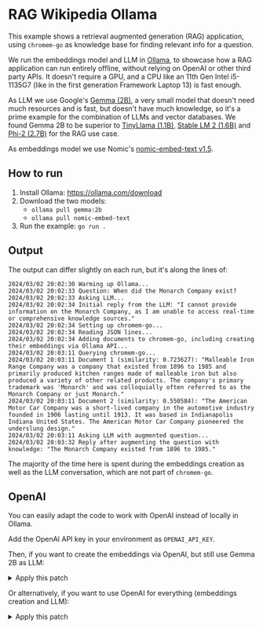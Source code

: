 # RAG Wikipedia Ollama

This example shows a retrieval augmented generation (RAG) application, using `chromem-go` as knowledge base for finding relevant info for a question.

We run the embeddings model and LLM in [Ollama](https://github.com/ollama/ollama), to showcase how a RAG application can run entirely offline, without relying on OpenAI or other third party APIs. It doesn't require a GPU, and a CPU like an 11th Gen Intel i5-1135G7 (like in the first generation Framework Laptop 13) is fast enough.

As LLM we use Google's [Gemma (2B)](https://huggingface.co/google/gemma-2b), a very small model that doesn't need much resources and is fast, but doesn't have much knowledge, so it's a prime example for the combination of LLMs and vector databases. We found Gemma 2B to be superior to [TinyLlama (1.1B)](https://huggingface.co/TinyLlama/TinyLlama-1.1B-Chat-v1.0), [Stable LM 2 (1.6B)](https://huggingface.co/stabilityai/stablelm-2-zephyr-1_6b) and [Phi-2 (2.7B)](https://huggingface.co/microsoft/phi-2) for the RAG use case.

As embeddings model we use Nomic's [nomic-embed-text v1.5](https://huggingface.co/nomic-ai/nomic-embed-text-v1.5).

## How to run

1. Install Ollama: <https://ollama.com/download>
2. Download the two models:
   - `ollama pull gemma:2b`
   - `ollama pull nomic-embed-text`
3. Run the example: `go run .`

## Output

The output can differ slightly on each run, but it's along the lines of:

```log
2024/03/02 20:02:30 Warming up Ollama...
2024/03/02 20:02:33 Question: When did the Monarch Company exist?
2024/03/02 20:02:33 Asking LLM...
2024/03/02 20:02:34 Initial reply from the LLM: "I cannot provide information on the Monarch Company, as I am unable to access real-time or comprehensive knowledge sources."
2024/03/02 20:02:34 Setting up chromem-go...
2024/03/02 20:02:34 Reading JSON lines...
2024/03/02 20:02:34 Adding documents to chromem-go, including creating their embeddings via Ollama API...
2024/03/02 20:03:11 Querying chromem-go...
2024/03/02 20:03:11 Document 1 (similarity: 0.723627): "Malleable Iron Range Company was a company that existed from 1896 to 1985 and primarily produced kitchen ranges made of malleable iron but also produced a variety of other related products. The company's primary trademark was 'Monarch' and was colloquially often referred to as the Monarch Company or just Monarch."
2024/03/02 20:03:11 Document 2 (similarity: 0.550584): "The American Motor Car Company was a short-lived company in the automotive industry founded in 1906 lasting until 1913. It was based in Indianapolis Indiana United States. The American Motor Car Company pioneered the underslung design."
2024/03/02 20:03:11 Asking LLM with augmented question...
2024/03/02 20:03:32 Reply after augmenting the question with knowledge: "The Monarch Company existed from 1896 to 1985."
```

The majority of the time here is spent during the embeddings creation as well as the LLM conversation, which are not part of `chromem-go`.

## OpenAI

You can easily adapt the code to work with OpenAI instead of locally in Ollama.

Add the OpenAI API key in your environment as `OPENAI_API_KEY`.

Then, if you want to create the embeddings via OpenAI, but still use Gemma 2B as LLM:

<details><summary>Apply this patch</summary>

```diff
diff --git a/examples/rag-wikipedia-ollama/main.go b/examples/rag-wikipedia-ollama/main.go
index 55b3076..cee9561 100644
--- a/examples/rag-wikipedia-ollama/main.go
+++ b/examples/rag-wikipedia-ollama/main.go
@@ -14,8 +14,6 @@ import (
 
 const (
        question = "When did the Monarch Company exist?"
-       // We use a local LLM running in Ollama for the embedding: https://huggingface.co/nomic-ai/nomic-embed-text-v1.5
-       embeddingModel = "nomic-embed-text"
 )
 
 func main() {
@@ -48,7 +46,7 @@ func main() {
        // variable to be set.
        // For this example we choose to use a locally running embedding model though.
        // It requires Ollama to serve its API at "http://localhost:11434/api".
-       collection, err := db.GetOrCreateCollection("Wikipedia", nil, chromem.NewEmbeddingFuncOllama(embeddingModel))
+       collection, err := db.GetOrCreateCollection("Wikipedia", nil, nil)
        if err != nil {
                panic(err)
        }
@@ -82,7 +80,7 @@ func main() {
                                Content:  article.Text,
                        })
                }
-               log.Println("Adding documents to chromem-go, including creating their embeddings via Ollama API...")
+               log.Println("Adding documents to chromem-go, including creating their embeddings via OpenAI API...")
                err = collection.AddDocuments(ctx, docs, runtime.NumCPU())
                if err != nil {
                        panic(err)
```

</details>

Or alternatively, if you want to use OpenAI for everything (embeddings creation and LLM):

<details><summary>Apply this patch</summary>

```diff
diff --git a/examples/rag-wikipedia-ollama/llm.go b/examples/rag-wikipedia-ollama/llm.go
index 1fde4ec..7cb81cc 100644
--- a/examples/rag-wikipedia-ollama/llm.go
+++ b/examples/rag-wikipedia-ollama/llm.go
@@ -2,23 +2,13 @@ package main
 
 import (
  "context"
- "net/http"
+ "os"
  "strings"
  "text/template"
 
  "github.com/sashabaranov/go-openai"
 )
 
-const (
- // We use a local LLM running in Ollama for asking the question: https://github.com/ollama/ollama
- ollamaBaseURL = "http://localhost:11434/v1"
- // We use Google's Gemma (2B), a very small model that doesn't need much resources
- // and is fast, but doesn't have much knowledge: https://huggingface.co/google/gemma-2b
- // We found Gemma 2B to be superior to TinyLlama (1.1B), Stable LM 2 (1.6B)
- // and Phi-2 (2.7B) for the retrieval augmented generation (RAG) use case.
- llmModel = "gemma:2b"
-)
-
 // There are many different ways to provide the context to the LLM.
 // You can pass each context as user message, or the list as one user message,
 // or pass it in the system prompt. The system prompt itself also has a big impact
@@ -47,10 +37,7 @@ Don't mention the knowledge base, context or search results in your answer.
 
 func askLLM(ctx context.Context, contexts []string, question string) string {
  // We can use the OpenAI client because Ollama is compatible with OpenAI's API.
- openAIClient := openai.NewClientWithConfig(openai.ClientConfig{
-  BaseURL:    ollamaBaseURL,
-  HTTPClient: http.DefaultClient,
- })
+ openAIClient := openai.NewClient(os.Getenv("OPENAI_API_KEY"))
  sb := &strings.Builder{}
  err := systemPromptTpl.Execute(sb, contexts)
  if err != nil {
@@ -66,7 +53,7 @@ func askLLM(ctx context.Context, contexts []string, question string) string {
   },
  }
  res, err := openAIClient.CreateChatCompletion(ctx, openai.ChatCompletionRequest{
-  Model:    llmModel,
+  Model:    openai.GPT3Dot5Turbo,
   Messages: messages,
  })
  if err != nil {
diff --git a/examples/rag-wikipedia-ollama/main.go b/examples/rag-wikipedia-ollama/main.go
index 55b3076..044a246 100644
--- a/examples/rag-wikipedia-ollama/main.go
+++ b/examples/rag-wikipedia-ollama/main.go
@@ -12,19 +12,11 @@ import (
  "github.com/philippgille/chromem-go"
 )
 
-const (
- question = "When did the Monarch Company exist?"
- // We use a local LLM running in Ollama for the embedding: https://huggingface.co/nomic-ai/nomic-embed-text-v1.5
- embeddingModel = "nomic-embed-text"
-)
+const question = "When did the Monarch Company exist?"
 
 func main() {
  ctx := context.Background()
 
- // Warm up Ollama, in case the model isn't loaded yet
- log.Println("Warming up Ollama...")
- _ = askLLM(ctx, nil, "Hello!")
-
  // First we ask an LLM a fairly specific question that it likely won't know
  // the answer to.
  log.Println("Question: " + question)
@@ -48,7 +40,7 @@ func main() {
  // variable to be set.
  // For this example we choose to use a locally running embedding model though.
  // It requires Ollama to serve its API at "http://localhost:11434/api".
- collection, err := db.GetOrCreateCollection("Wikipedia", nil, chromem.NewEmbeddingFuncOllama(embeddingModel))
+ collection, err := db.GetOrCreateCollection("Wikipedia", nil, nil)
  if err != nil {
   panic(err)
  }
@@ -82,7 +74,7 @@ func main() {
     Content:  article.Text,
    })
   }
-  log.Println("Adding documents to chromem-go, including creating their embeddings via Ollama API...")
+  log.Println("Adding documents to chromem-go, including creating their embeddings via OpenAI API...")
   err = collection.AddDocuments(ctx, docs, runtime.NumCPU())
   if err != nil {
    panic(err)
```

</details>
